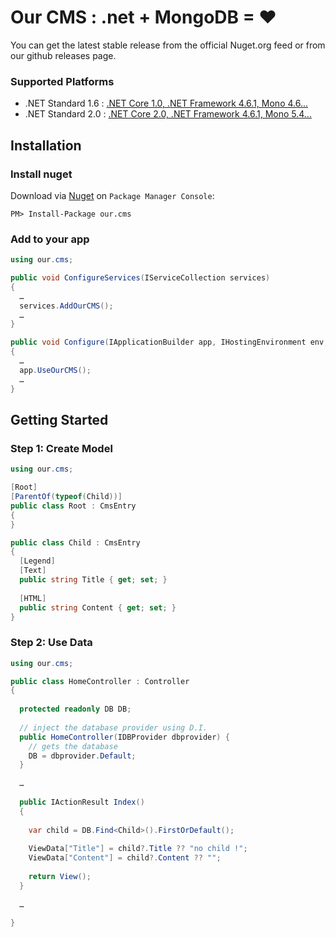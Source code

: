 Our CMS :
.net + MongoDB = ❤
=================

You can get the latest stable release from the official Nuget.org feed or from our github releases page.

### Supported Platforms
* .NET Standard 1.6 : [.NET Core 1.0, .NET Framework 4.6.1, Mono 4.6...](https://docs.microsoft.com/en-us/dotnet/standard/net-standard)
* .NET Standard 2.0 : [.NET Core 2.0, .NET Framework 4.6.1, Mono 5.4...](https://docs.microsoft.com/en-us/dotnet/standard/net-standard)

Installation
---------------

### Install nuget
Download via [Nuget](https://www.nuget.org/packages/our.cms/) on `Package Manager Console`:
```
PM> Install-Package our.cms
```

### Add to your app
```C#
using our.cms;
```

```C#
public void ConfigureServices(IServiceCollection services)
{
  …
  services.AddOurCMS();
  …
}
```

```C#
public void Configure(IApplicationBuilder app, IHostingEnvironment env, ...
{
  …
  app.UseOurCMS();
  …
}
```

Getting Started
---------------

### Step 1: Create Model
```C#
using our.cms;
```

```C#
[Root]
[ParentOf(typeof(Child))]
public class Root : CmsEntry
{
}

public class Child : CmsEntry
{
  [Legend]
  [Text]
  public string Title { get; set; }
  
  [HTML]
  public string Content { get; set; }
}
```

### Step 2: Use Data
```C#
using our.cms;
```

```C#
public class HomeController : Controller
{
  
  protected readonly DB DB;
  
  // inject the database provider using D.I.
  public HomeController(IDBProvider dbprovider) {
    // gets the database
    DB = dbprovider.Default;
  }
  
  …
  
  public IActionResult Index()
  {
    
    var child = DB.Find<Child>().FirstOrDefault();
    
    ViewData["Title"] = child?.Title ?? "no child !";
    ViewData["Content"] = child?.Content ?? "";
    
    return View();
  }
  
  …
  
}
```


